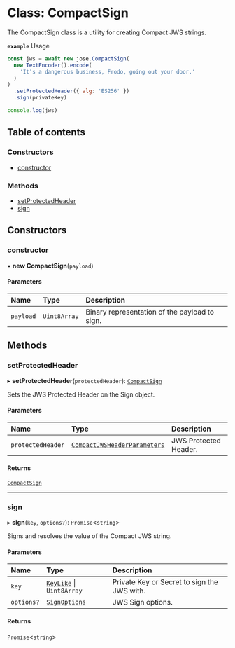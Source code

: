 # Class: CompactSign

The CompactSign class is a utility for creating Compact JWS strings.

**`example`** Usage
```js
const jws = await new jose.CompactSign(
  new TextEncoder().encode(
    'It’s a dangerous business, Frodo, going out your door.'
  )
)
  .setProtectedHeader({ alg: 'ES256' })
  .sign(privateKey)

console.log(jws)
```

## Table of contents

### Constructors

- [constructor](jws_compact_sign.CompactSign.md#constructor)

### Methods

- [setProtectedHeader](jws_compact_sign.CompactSign.md#setprotectedheader)
- [sign](jws_compact_sign.CompactSign.md#sign)

## Constructors

### constructor

• **new CompactSign**(`payload`)

#### Parameters

| Name | Type | Description |
| :------ | :------ | :------ |
| `payload` | `Uint8Array` | Binary representation of the payload to sign. |

## Methods

### setProtectedHeader

▸ **setProtectedHeader**(`protectedHeader`): [`CompactSign`](jws_compact_sign.CompactSign.md)

Sets the JWS Protected Header on the Sign object.

#### Parameters

| Name | Type | Description |
| :------ | :------ | :------ |
| `protectedHeader` | [`CompactJWSHeaderParameters`](../interfaces/types.CompactJWSHeaderParameters.md) | JWS Protected Header. |

#### Returns

[`CompactSign`](jws_compact_sign.CompactSign.md)

___

### sign

▸ **sign**(`key`, `options?`): `Promise`<`string`\>

Signs and resolves the value of the Compact JWS string.

#### Parameters

| Name | Type | Description |
| :------ | :------ | :------ |
| `key` | [`KeyLike`](../types/types.KeyLike.md) \| `Uint8Array` | Private Key or Secret to sign the JWS with. |
| `options?` | [`SignOptions`](../interfaces/types.SignOptions.md) | JWS Sign options. |

#### Returns

`Promise`<`string`\>
